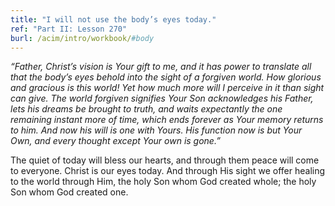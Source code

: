 ```yaml
---
title: "I will not use the body’s eyes today."
ref: "Part II: Lesson 270"
burl: /acim/intro/workbook/#body
---
```


*“Father, Christ’s vision is Your gift to me, and it has power to
translate all that the body’s eyes behold into the sight of a forgiven
world. How glorious and gracious is this world! Yet how much more will I
perceive in it than sight can give. The world forgiven signifies Your Son
acknowledges his Father, lets his dreams be brought to truth, and waits
expectantly the one remaining instant more of time, which ends forever
as Your memory returns to him. And now his will is one with Yours. His
function now is but Your Own, and every thought except Your own is
gone.”*

The quiet of today will bless our hearts, and through them peace will
come to everyone. Christ is our eyes today. And through His sight we
offer healing to the world through Him, the holy Son whom God created
whole; the holy Son whom God created one.

